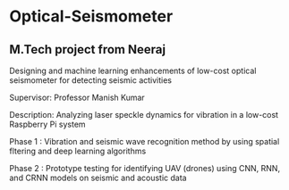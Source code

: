 # Optical-Seismometer
## M.Tech project from Neeraj


 Designing and machine learning enhancements of low-cost optical seismometer for detecting seismic activities
 
 
Supervisor: Professor Manish Kumar



Description: Analyzing laser speckle dynamics for vibration in a low-cost Raspberry Pi system


Phase 1 : Vibration and seismic wave recognition method by using spatial fltering and deep learning algorithms



Phase 2 : Prototype testing for identifying UAV (drones) using CNN, RNN, and CRNN models on seismic and acoustic data
